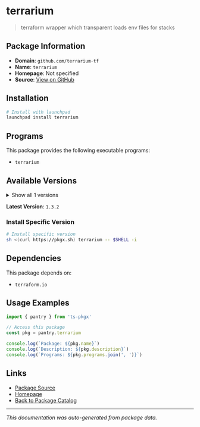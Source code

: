# terrarium

> terraform wrapper which transparent loads env files for stacks

## Package Information

- **Domain**: `github.com/terrarium-tf`
- **Name**: `terrarium`
- **Homepage**: Not specified
- **Source**: [View on GitHub](https://github.com/pkgxdev/pantry/tree/main/projects/github.com/terrarium-tf/package.yml)

## Installation

```bash
# Install with launchpad
launchpad install terrarium
```

## Programs

This package provides the following executable programs:

- `terrarium`

## Available Versions

<details>
<summary>Show all 1 versions</summary>

- `1.3.2`

</details>

**Latest Version**: `1.3.2`

### Install Specific Version

```bash
# Install specific version
sh <(curl https://pkgx.sh) terrarium -- $SHELL -i
```

## Dependencies

This package depends on:

- `terraform.io`

## Usage Examples

```typescript
import { pantry } from 'ts-pkgx'

// Access this package
const pkg = pantry.terrarium

console.log(`Package: ${pkg.name}`)
console.log(`Description: ${pkg.description}`)
console.log(`Programs: ${pkg.programs.join(', ')}`)
```

## Links

- [Package Source](https://github.com/pkgxdev/pantry/tree/main/projects/github.com/terrarium-tf/package.yml)
- [Homepage](#)
- [Back to Package Catalog](../../../package-catalog.md)

---

*This documentation was auto-generated from package data.*
